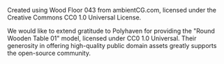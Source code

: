Created using Wood Floor 043 from ambientCG.com,
licensed under the Creative Commons CC0 1.0 Universal License.

We would like to extend gratitude to Polyhaven[](https://polyhaven.com) for providing the "Round Wooden Table 01" model, licensed under CC0 1.0 Universal. Their generosity in offering high-quality public domain assets greatly supports the open-source community.
